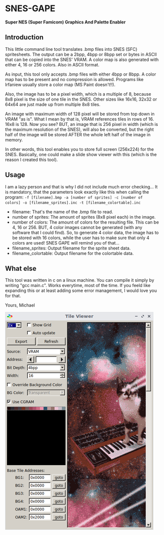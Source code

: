 # SNES-GAPE

**Super NES (Super Famicom) Graphics And Palette Enabler**

## Introduction
This little command line tool translates .bmp files into SNES (SFC) spritesheets.
The output can be a 2bpp, 4bpp or 8bpp set or bytes in ASCII that can be copied into the SNES' VRAM.
A color map is also generated with either 4, 16 or 256 colors. Also in ASCII format.

As input, this tool only accepts .bmp files with either 4bpp or 8bpp. A color map has to be present and no compression is allowed. Programs like Irfaniew usually store a color map (MS Paint doesn't!!).

Also, the image has to be a pixel width, which is a multiple of 8, because 8x8 pixel is the size of one tile in the SNES. Other sizes like 16x16, 32x32 or 64x64 are just made up from multiple 8x8 tiles.

An image with maximum width of 128 pixel will be stored from top down in VRAM "as is". What I mean by that is, VRAM references tiles in rows of 16. 16x8 is 128. Now you see?
BUT, an image that is 256 pixel in width (which is the maximum resolution of the SNES), will also be converted, but the right half of the image will be stored AFTER the whole left half of the image in memory.

In other words, this tool enables you to store full screen (256x224) for the SNES. Basically, one could make a slide show viewer with this (which is the reason I created this tool).

## Usage
I am a lazy person and that is why I did not include much error checking...
It is mandatory, that the parameters look exactly like this when calling the program:
`-f [filename].bmp -a [number of sprites] -c [number of colors] -o [filename_sprites].inc -t [filename_colortable].inc`
* filename: That's the name of the .bmp file to read.
* number of sprites: The amount of sprites (8x8 pixel each) in the image.
* number of colors: The amount of colors for the resulting file. This can be 4, 16 or 256. BUT, 4 color images cannot be generated (with any software that I could find). So, to generate 4 color data, the image has to be stored with 16 colors, while the user has to make sure that only 4 colors are used! SNES GAPE will remind you of that...
* filename_sprites: Output filename for the sprite sheet data.
* filename_colortable: Output filename for the colortable data.

## What else
This tool was written in c on a linux machine. You can compile it simply by writing "gcc main.c". Works everytime, most of the time. If you feeld like expanding this or at least adding some error management, I would love you for that.

Yours, Michael

![alt text](https://github.com/hirschmensch/SNES-GAPE/blob/master/snes_gape_screen.png "Example")
